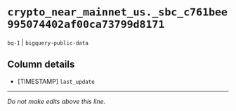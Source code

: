 # `crypto_near_mainnet_us._sbc_c761bee995074402af00ca73799d8171`
`bq-1` | `bigquery-public-data`

## Column details
* [TIMESTAMP] `last_update`

-------------------------------------------------------------------------------
*Do not make edits above this line.*
